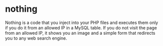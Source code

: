 # nothing
Nothing is a code that you inject into your PHP files and executes them only if you do it from an allowed IP in a MySQL table. If you do not visit the page from an allowed IP, it shows you an image and a simple form that redirects you to any web search engine.
